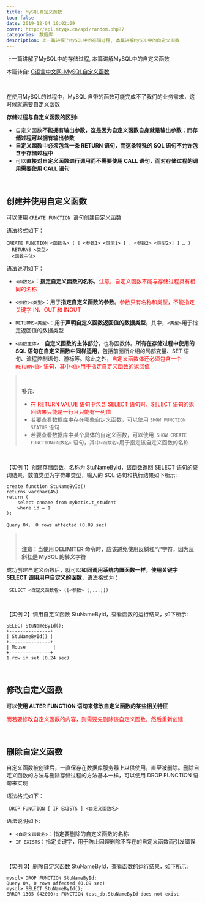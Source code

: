 ```yaml
---
title: MySQL自定义函数
toc: false
date: 2019-12-04 10:02:09
cover: http://api.mtyqx.cn/api/random.php?7
categories: 数据库
description: 上一篇讲解了MySQL中的存储过程, 本篇讲解MySQL中的自定义函数
---
```


上一篇讲解了MySQL中的存储过程, 本篇讲解MySQL中的自定义函数

本篇转自: [C语言中文网-MySQL自定义函数](http://c.biancheng.net/view/2590.html)

<br/>

<!--more-->

在使用MySQL的过程中，MySQL 自带的函数可能完成不了我们的业务需求，这时候就需要自定义函数

**存储过程与自定义函数的区别:**

-   自定义函数**不能拥有输出参数，这是因为自定义函数自身就是输出参数**；而**存储过程可以拥有输出参数**
-   **自定义函数中必须包含一条 RETURN 语句，而这条特殊的 SQL 语句不允许包含于存储过程中**
-   可以**直接对自定义函数进行调用而不需要使用 CALL 语句，而对存储过程的调用需要使用 CALL 语句**

<br/>

## 创建并使用自定义函数

可以使用 `CREATE FUNCTION `语句创建自定义函数

语法格式如下： 

```mysql
CREATE FUNCTION <函数名> ( [ <参数1> <类型1> [ , <参数2> <类型2>] ] … )
  RETURNS <类型>
  <函数主体>
```

语法说明如下： 

-    `<函数名>`：**指定自定义函数的名称**。<font color="#ff0000">注意，自定义函数不能与存储过程具有相同的名称</font>

    

-    `<参数><类型>`：用于**指定自定义函数的参数**。<font color="#ff0000">参数只有名称和类型，不能指定关键字 IN、OUT 和 INOUT</font>

    

-    `RETURNS<类型>`：用于**声明自定义函数返回值的数据类型**。其中，`<类型>`用于指定返回值的数据类型

    

-    `<函数主体>`：**自定义函数的主体部分**，也称函数体。**所有在存储过程中使用的 SQL 语句在自定义函数中同样适用**，包括前面所介绍的局部变量、SET 语句、流程控制语句、游标等。除此之外，<font color="#ff0000">自定义函数体还必须包含一个 `RETURN<值>` 语句，其中`<值>`用于指定自定义函数的返回值</font>

><br/>
>
>**补充:**
>
>-   <font color="#ff0000">在 RETURN VALUE 语句中包含 SELECT 语句时，SELECT 语句的返回结果只能是一行且只能有一列值</font>
>-   若要查看数据库中存在哪些自定义函数，可以使用 `SHOW FUNCTION STATUS` 语句
>-   若要查看数据库中某个具体的自定义函数，可以使用` SHOW CREATE FUNCTION<函数名>` 语句，其中`<函数名>`用于指定该自定义函数的名称

<br/>

【实例 1】创建存储函数，名称为 StuNameById，该函数返回 SELECT 语句的查询结果，数值类型为字符串类型，输入的 SQL 语句和执行结果如下所示:

```mysql
create function StuNameById()
returns varchar(45)
return (
	select cnname from mybatis.t_student 
    where id = 1
);

Query OK， 0 rows affected (0.09 sec)
```

><br/>
>
>**注意：当使用 DELIMITER 命令时，应该避免使用反斜杠“\”字符，因为反斜杠是 MySQL 的转义字符**

成功创建自定义函数后，就可以**如同调用系统内置函数一样，使用关键字 SELECT 调用用户自定义的函数**，语法格式为： 

```mysql
 SELECT <自定义函数名> ([<参数> [,...]])
```

<br/>

 【实例 2】调用自定义函数 StuNameById，查看函数的运行结果，如下所示:

```mysql
SELECT StuNameById();
+---------------+
| StuNameById() |
+---------------+
| Mouse          |
+---------------+
1 row in set (0.24 sec)
```

<br/>

##  修改自定义函数

可以**使用 ALTER FUNCTION 语句来修改自定义函数的某些相关特征**

<font color="#ff0000">而若要修改自定义函数的内容，则需要先删除该自定义函数，然后重新创建</font>

<br/>

## 删除自定义函数

自定义函数被创建后，一直保存在数据库服务器上以供使用，直至被删除。删除自定义函数的方法与删除存储过程的方法基本一样，可以使用 DROP FUNCTION 语句来实现

语法格式如下： 

```mysql
 DROP FUNCTION [ IF EXISTS ] <自定义函数名>
```

语法说明如下:

-   `<自定义函数名>`：指定要删除的自定义函数的名称
-   `IF EXISTS`：指定关键字，用于防止因误删除不存在的自定义函数而引发错误

<br/>

【实例 3】删除自定义函数 StuNameById，查看函数的运行结果，如下所示:

```mysql
mysql> DROP FUNCTION StuNameById;
Query OK, 0 rows affected (0.09 sec)
mysql> SELECT StuNameById();
ERROR 1305 (42000): FUNCTION test_db.StuNameById does not exist
```

<br/>